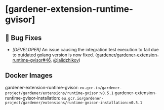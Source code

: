 # [gardener-extension-runtime-gvisor]
## 🐛 Bug Fixes
* *[DEVELOPER]* An issue causing the integration test execution to fail due to outdated golang version is now fixed. ([gardener/gardener-extension-runtime-gvisor#46](https://github.com/gardener/gardener-extension-runtime-gvisor/pull/46), [@ialidzhikov](https://github.com/ialidzhikov))
## Docker Images
gardener-extension-runtime-gvisor: `eu.gcr.io/gardener-project/gardener/extensions/runtime-gvisor:v0.5.1`
gardener-extension-runtime-gvisor-installation: `eu.gcr.io/gardener-project/gardener/extensions/runtime-gvisor-installation:v0.5.1`